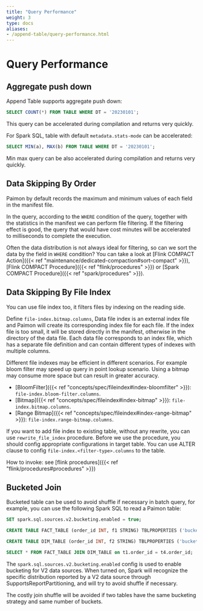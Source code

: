 ```yaml
---
title: "Query Performance"
weight: 3
type: docs
aliases:
- /append-table/query-performance.html
---
```

<!--
Licensed to the Apache Software Foundation (ASF) under one
or more contributor license agreements.  See the NOTICE file
distributed with this work for additional information
regarding copyright ownership.  The ASF licenses this file
to you under the Apache License, Version 2.0 (the
"License"); you may not use this file except in compliance
with the License.  You may obtain a copy of the License at

  http://www.apache.org/licenses/LICENSE-2.0

Unless required by applicable law or agreed to in writing,
software distributed under the License is distributed on an
"AS IS" BASIS, WITHOUT WARRANTIES OR CONDITIONS OF ANY
KIND, either express or implied.  See the License for the
specific language governing permissions and limitations
under the License.
-->

# Query Performance

## Aggregate push down

Append Table supports aggregate push down:

```sql
SELECT COUNT(*) FROM TABLE WHERE DT = '20230101';
```

This query can be accelerated during compilation and returns very quickly.

For Spark SQL, table with default `metadata.stats-mode` can be accelerated:

```sql
SELECT MIN(a), MAX(b) FROM TABLE WHERE DT = '20230101';
```

Min max query can be also accelerated during compilation and returns very quickly.

## Data Skipping By Order

Paimon by default records the maximum and minimum values of each field in the manifest file.

In the query, according to the `WHERE` condition of the query, together with the statistics in the manifest we can
perform file filtering. If the filtering effect is good, the query that would have cost minutes will be accelerated to
milliseconds to complete the execution.

Often the data distribution is not always ideal for filtering, so can we sort the data by the field in `WHERE` condition?
You can take a look at [Flink COMPACT Action]({{< ref "maintenance/dedicated-compaction#sort-compact" >}}),
[Flink COMPACT Procedure]({{< ref "flink/procedures" >}}) or [Spark COMPACT Procedure]({{< ref "spark/procedures" >}}).

## Data Skipping By File Index

You can use file index too, it filters files by indexing on the reading side.

Define `file-index.bitmap.columns`, Data file index is an external index file and Paimon will create its
corresponding index file for each file. If the index file is too small, it will be stored directly in the manifest,
otherwise in the directory of the data file. Each data file corresponds to an index file, which has a separate file
definition and can contain different types of indexes with multiple columns.

Different file indexes may be efficient in different scenarios. For example bloom filter may speed up query in point lookup
scenario. Using a bitmap may consume more space but can result in greater accuracy.

* [BloomFilter]({{< ref "concepts/spec/fileindex#index-bloomfilter" >}}): `file-index.bloom-filter.columns`.
* [Bitmap]({{< ref "concepts/spec/fileindex#index-bitmap" >}}): `file-index.bitmap.columns`.
* [Range Bitmap]({{< ref "concepts/spec/fileindex#index-range-bitmap" >}}): `file-index.range-bitmap.columns`.

If you want to add file index to existing table, without any rewrite, you can use `rewrite_file_index` procedure. Before
we use the procedure, you should config appropriate configurations in target table. You can use ALTER clause to config
`file-index.<filter-type>.columns` to the table.

How to invoke: see [flink procedures]({{< ref "flink/procedures#procedures" >}}) 

## Bucketed Join

Bucketed table can be used to avoid shuffle if necessary in batch query, for example, you can use the following Spark
SQL to read a Paimon table:

```sql
SET spark.sql.sources.v2.bucketing.enabled = true;

CREATE TABLE FACT_TABLE (order_id INT, f1 STRING) TBLPROPERTIES ('bucket'='10', 'bucket-key' = 'order_id');

CREATE TABLE DIM_TABLE (order_id INT, f2 STRING) TBLPROPERTIES ('bucket'='10', 'primary-key' = 'order_id');

SELECT * FROM FACT_TABLE JOIN DIM_TABLE on t1.order_id = t4.order_id;
```

The `spark.sql.sources.v2.bucketing.enabled` config is used to enable bucketing for V2 data sources. When turned on,
Spark will recognize the specific distribution reported by a V2 data source through SupportsReportPartitioning, and
will try to avoid shuffle if necessary.

The costly join shuffle will be avoided if two tables have the same bucketing strategy and same number of buckets.
